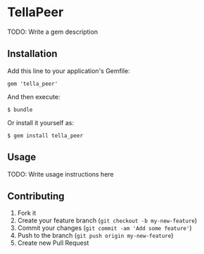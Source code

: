 # TellaPeer

TODO: Write a gem description

## Installation

Add this line to your application's Gemfile:

    gem 'tella_peer'

And then execute:

    $ bundle

Or install it yourself as:

    $ gem install tella_peer

## Usage

TODO: Write usage instructions here

## Contributing

1. Fork it
2. Create your feature branch (`git checkout -b my-new-feature`)
3. Commit your changes (`git commit -am 'Add some feature'`)
4. Push to the branch (`git push origin my-new-feature`)
5. Create new Pull Request
